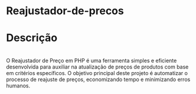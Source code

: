 # Reajustador-de-precos
<h1><strong>Descrição</strong></h1>
<br>
O Reajustador de Preço em PHP é uma ferramenta simples e eficiente desenvolvida para auxiliar na atualização de preços de produtos com base em critérios específicos. O objetivo principal deste projeto é automatizar o processo de reajuste de preços, economizando tempo e minimizando erros humanos.
